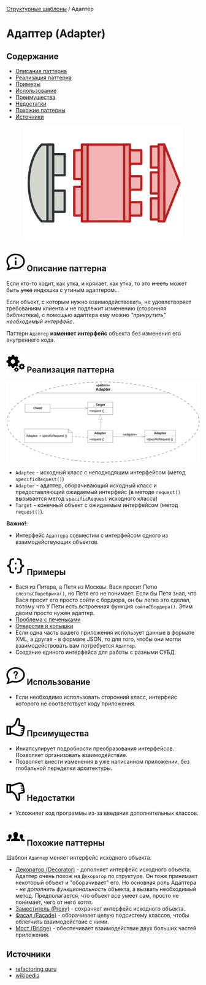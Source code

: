 [Структурные шаблоны](../#readme) / Адаптер

# Адаптер (Adapter)


## Содержание

* [Описание паттерна](#-описание-паттерна)
* [Реализация паттерна](#-реализация-паттерна)
* [Примеры](#-примеры)
* [Использование](#-использование)
* [Преимущества](#-преимущества)
* [Недостатки](#-недостатки)
* [Похожие паттерны](#-похожие-паттерны)
* [Источники](#источники)


<p style="text-align: center">
  <img src="./scheme/img.png" />
</p>


## ![](../../ui/info.svg) Описание паттерна

Если кто-то ходит, как утка, и крякает, как утка, то это ~~и есть~~ может быть ~~утка~~ индюшка с утиным адаптером...

Если объект, с которым нужно взаимодействовать, не удовлетворяет требованиям клиента и не подлежит изменению (сторонняя библиотека), с помощью адаптера ему можно *"прикрутить" необходимый интерфейс*.

Паттерн `Адаптер` **изменяет интерфейс** объекта без изменения его внутреннего кода.



## ![](../../ui/gear.svg) Реализация паттерна

![Схема паттерна Адаптер](./scheme/scheme.png)

* `Adaptee` - исходный класс с неподходящим интерфейсом (метод `specificRequest()`)
* `Adapter` - адаптер, оборачивающий исходный класс и предоставляющий ожидаемый интерфейс (в методе `request()` вызывается метод `specificRequest` исходного класса)
* `Target` - конечный объект с ожидаемым интерфейсом (метод `request()`).

**Важно!**:

* Интерфейс `Адаптера` совместим с интерфейсом одного из взаимодействующих объектов.



## ![](../../ui/code.svg) Примеры

* Вася из Питера, а Петя из Москвы. Вася просит Петю ```слезтьСПоребрика()```, но Петя его не понимает. Если бы Петя знал, что Вася просит его просто сойти с бордюра, он бы легко это сделал, потому что У Пети есть встроенная функция ```cойтиСБордюра()```. Этим двоим просто нужен адаптер.
* [Проблема с печеньками](./cookies#readme)
* [Отверстия и колышки](./pegInHole#readme)
* Если одна часть вашего приложения использует данные в формате XML, а другая - в формате JSON, то для того, чтобы они могли взаимодействовать вам потребуется `Адаптер`.
* Создание единого интерфейса для работы с разными СУБД.


## ![](../../ui/question.svg) Использование

* Если необходимо использовать сторонний класс, интерфейс которого не соответствует коду приложения.


## ![](../../ui/good.svg) Преимущества

* Инкапсулирует подробности преобразования интерфейсов. Позволяет организовать взаимодействие.
* Позволяет внести изменения в уже написанном приложении, без глобальной переделки архитектуры.



## ![](../../ui/bad.svg) Недостатки

* Усложняет код программы из-за введения дополнительных классов.



## ![](../../ui/twins.svg) Похожие паттерны

Шаблон `Адаптер` меняет интерфейс исходного объекта.

* [Декоратор (Decorator)](../decorator#readme) - дополняет интерфейс исходного объекта. Адаптер очень похож на `Декоратор` по структуре. Он тоже принимает некоторый объект и "оборачивает" его. Но основная роль Адаптера - *не дополнить функциональность* объекта, а вызвать необходимый метод. Предполагается, что объект все умеет сам, просто не понимает, чего от него хотят.
* [Заместитель (Proxy)](../proxy#readme) - сохраняет интерфейс исходного объекта.
* [Фасад (Facade)](../facade#readme) - оборачивает целую подсистему классов, чтобы облегчить взаимодействие с ними.
* [Мост (Bridge)](../bridge#readme) - обеспечивает взаимодействие двух больших частей приложения.


## Источники

* [refactoring.guru](https://refactoring.guru/ru/design-patterns/adapter)
* [wikipedia](https://ru.wikipedia.org/wiki/%D0%90%D0%B4%D0%B0%D0%BF%D1%82%D0%B5%D1%80_(%D1%88%D0%B0%D0%B1%D0%BB%D0%BE%D0%BD_%D0%BF%D1%80%D0%BE%D0%B5%D0%BA%D1%82%D0%B8%D1%80%D0%BE%D0%B2%D0%B0%D0%BD%D0%B8%D1%8F))
